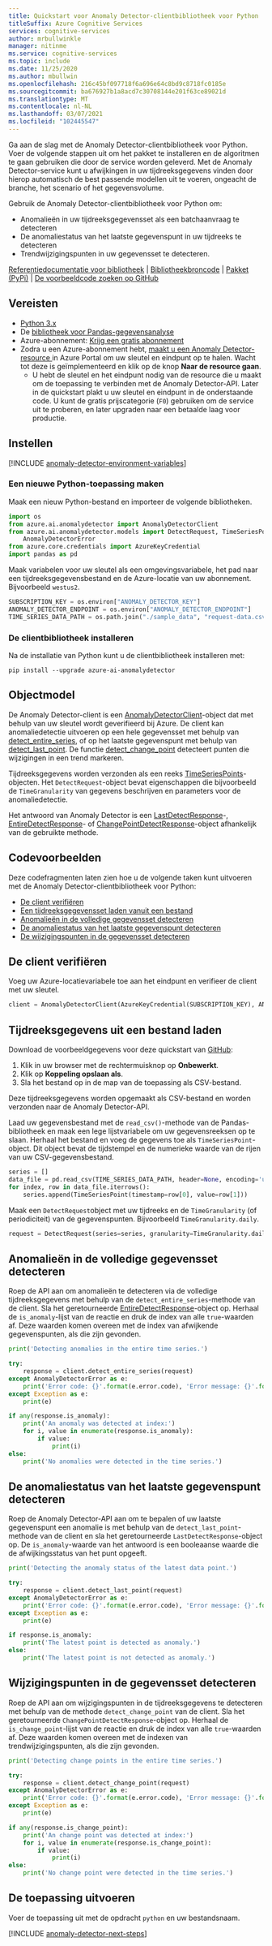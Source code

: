 ```yaml
---
title: Quickstart voor Anomaly Detector-clientbibliotheek voor Python
titleSuffix: Azure Cognitive Services
services: cognitive-services
author: mrbullwinkle
manager: nitinme
ms.service: cognitive-services
ms.topic: include
ms.date: 11/25/2020
ms.author: mbullwin
ms.openlocfilehash: 216c45bf097718f6a696e64c8bd9c8718fc0185e
ms.sourcegitcommit: ba676927b1a8acd7c30708144e201f63ce89021d
ms.translationtype: MT
ms.contentlocale: nl-NL
ms.lasthandoff: 03/07/2021
ms.locfileid: "102445547"
---
```

Ga aan de slag met de Anomaly Detector-clientbibliotheek voor Python. Voer de volgende stappen uit om het pakket te installeren en de algoritmen te gaan gebruiken die door de service worden geleverd. Met de Anomaly Detector-service kunt u afwijkingen in uw tijdreeksgegevens vinden door hierop automatisch de best passende modellen uit te voeren, ongeacht de branche, het scenario of het gegevensvolume.

Gebruik de Anomaly Detector-clientbibliotheek voor Python om:

* Anomalieën in uw tijdreeksgegevensset als een batchaanvraag te detecteren
* De anomaliestatus van het laatste gegevenspunt in uw tijdreeks te detecteren
* Trendwijzigingspunten in uw gegevensset te detecteren.

[Referentiedocumentatie voor bibliotheek](https://go.microsoft.com/fwlink/?linkid=2090370) | [Bibliotheekbroncode](https://github.com/Azure/azure-sdk-for-python/tree/master/sdk/cognitiveservices/azure-cognitiveservices-anomalydetector) | [Pakket (PyPi)](https://pypi.org/project/azure-ai-anomalydetector/) | [De voorbeeldcode zoeken op GitHub](https://github.com/Azure/azure-sdk-for-python/tree/master/sdk/anomalydetector/azure-ai-anomalydetector/samples)

## <a name="prerequisites"></a>Vereisten

* [Python 3.x](https://www.python.org/)
* De [bibliotheek voor Pandas-gegevensanalyse](https://pandas.pydata.org/)
* Azure-abonnement: [Krijg een gratis abonnement](https://azure.microsoft.com/free/cognitive-services)
* Zodra u een Azure-abonnement hebt, <a href="https://ms.portal.azure.com/#create/Microsoft.CognitiveServicesAnomalyDetector"  title="Anomaly Detector-resource maken"  target="_blank">maakt u een Anomaly Detector-resource </a> in Azure Portal om uw sleutel en eindpunt op te halen. Wacht tot deze is geïmplementeerd en klik op de knop **Naar de resource gaan**.
    * U hebt de sleutel en het eindpunt nodig van de resource die u maakt om de toepassing te verbinden met de Anomaly Detector-API. Later in de quickstart plakt u uw sleutel en eindpunt in de onderstaande code.
    U kunt de gratis prijscategorie (`F0`) gebruiken om de service uit te proberen, en later upgraden naar een betaalde laag voor productie.


## <a name="setting-up"></a>Instellen

[!INCLUDE [anomaly-detector-environment-variables](../environment-variables.md)]

### <a name="create-a-new-python-application"></a>Een nieuwe Python-toepassing maken

 Maak een nieuw Python-bestand en importeer de volgende bibliotheken.

```python
import os
from azure.ai.anomalydetector import AnomalyDetectorClient
from azure.ai.anomalydetector.models import DetectRequest, TimeSeriesPoint, TimeGranularity, \
    AnomalyDetectorError
from azure.core.credentials import AzureKeyCredential
import pandas as pd
```

Maak variabelen voor uw sleutel als een omgevingsvariabele, het pad naar een tijdreeksgegevensbestand en de Azure-locatie van uw abonnement. Bijvoorbeeld `westus2`.

```python
SUBSCRIPTION_KEY = os.environ["ANOMALY_DETECTOR_KEY"]
ANOMALY_DETECTOR_ENDPOINT = os.environ["ANOMALY_DETECTOR_ENDPOINT"]
TIME_SERIES_DATA_PATH = os.path.join("./sample_data", "request-data.csv")
```

### <a name="install-the-client-library"></a>De clientbibliotheek installeren

Na de installatie van Python kunt u de clientbibliotheek installeren met:

```console
pip install --upgrade azure-ai-anomalydetector
```

## <a name="object-model"></a>Objectmodel

De Anomaly Detector-client is een [AnomalyDetectorClient](https://github.com/Azure/azure-sdk-for-python/blob/0b8622dc249969c2f01c5d7146bd0bb36bb106dd/sdk/cognitiveservices/azure-cognitiveservices-anomalydetector/azure/cognitiveservices/anomalydetector/_anomaly_detector_client.py)-object dat met behulp van uw sleutel wordt geverifieerd bij Azure. De client kan anomaliedetectie uitvoeren op een hele gegevensset met behulp van [detect_entire_series](https://github.com/Azure/azure-sdk-for-python/blob/bf9d44f2a50aea46a59c4cb83ccfccaff5e2b218/sdk/anomalydetector/azure-ai-anomalydetector/azure/ai/anomalydetector/operations/_anomaly_detector_client_operations.py#L26), of op het laatste gegevenspunt met behulp van [detect_last_point](https://github.com/Azure/azure-sdk-for-python/blob/bf9d44f2a50aea46a59c4cb83ccfccaff5e2b218/sdk/anomalydetector/azure-ai-anomalydetector/azure/ai/anomalydetector/operations/_anomaly_detector_client_operations.py#L87). De functie [detect_change_point](https://github.com/Azure/azure-sdk-for-python/blob/bf9d44f2a50aea46a59c4cb83ccfccaff5e2b218/sdk/anomalydetector/azure-ai-anomalydetector/azure/ai/anomalydetector/aio/operations_async/_anomaly_detector_client_operations_async.py#L142) detecteert punten die wijzigingen in een trend markeren.

Tijdreeksgegevens worden verzonden als een reeks [TimeSeriesPoints](https://github.com/Azure/azure-sdk-for-python/blob/bf9d44f2a50aea46a59c4cb83ccfccaff5e2b218/sdk/anomalydetector/azure-ai-anomalydetector/azure/ai/anomalydetector/models/_models_py3.py#L370)-objecten. Het `DetectRequest`-object bevat eigenschappen die bijvoorbeeld de `TimeGranularity` van gegevens beschrijven en parameters voor de anomaliedetectie.

Het antwoord van Anomaly Detector is een [LastDetectResponse](/python/api/azure-cognitiveservices-anomalydetector/azure.cognitiveservices.anomalydetector.models.lastdetectresponse)-, [EntireDetectResponse](/python/api/azure-cognitiveservices-anomalydetector/azure.cognitiveservices.anomalydetector.models.entiredetectresponse)- of [ChangePointDetectResponse](https://github.com/Azure/azure-sdk-for-python/blob/bf9d44f2a50aea46a59c4cb83ccfccaff5e2b218/sdk/anomalydetector/azure-ai-anomalydetector/azure/ai/anomalydetector/models/_models_py3.py#L107)-object afhankelijk van de gebruikte methode.

## <a name="code-examples"></a>Codevoorbeelden

Deze codefragmenten laten zien hoe u de volgende taken kunt uitvoeren met de Anomaly Detector-clientbibliotheek voor Python:

* [De client verifiëren](#authenticate-the-client)
* [Een tijdreeksgegevensset laden vanuit een bestand](#load-time-series-data-from-a-file)
* [Anomalieën in de volledige gegevensset detecteren](#detect-anomalies-in-the-entire-data-set)
* [De anomaliestatus van het laatste gegevenspunt detecteren](#detect-the-anomaly-status-of-the-latest-data-point)
* [De wijzigingspunten in de gegevensset detecteren](#detect-change-points-in-the-data-set)

## <a name="authenticate-the-client"></a>De client verifiëren

Voeg uw Azure-locatievariabele toe aan het eindpunt en verifieer de client met uw sleutel.

```python
client = AnomalyDetectorClient(AzureKeyCredential(SUBSCRIPTION_KEY), ANOMALY_DETECTOR_ENDPOINT)
```

## <a name="load-time-series-data-from-a-file"></a>Tijdreeksgegevens uit een bestand laden

Download de voorbeeldgegevens voor deze quickstart van [GitHub](https://github.com/Azure-Samples/AnomalyDetector/blob/master/example-data/request-data.csv):
1. Klik in uw browser met de rechtermuisknop op **Onbewerkt**.
2. Klik op **Koppeling opslaan als**.
3. Sla het bestand op in de map van de toepassing als CSV-bestand.

Deze tijdreeksgegevens worden opgemaakt als CSV-bestand en worden verzonden naar de Anomaly Detector-API.

Laad uw gegevensbestand met de `read_csv()`-methode van de Pandas-bibliotheek en maak een lege lijstvariabele om uw gegevensreeksen op te slaan. Herhaal het bestand en voeg de gegevens toe als `TimeSeriesPoint`-object. Dit object bevat de tijdstempel en de numerieke waarde van de rijen van uw CSV-gegevensbestand.

```python
series = []
data_file = pd.read_csv(TIME_SERIES_DATA_PATH, header=None, encoding='utf-8', parse_dates=[0])
for index, row in data_file.iterrows():
    series.append(TimeSeriesPoint(timestamp=row[0], value=row[1]))
```

Maak een `DetectRequest`object met uw tijdreeks en de `TimeGranularity` (of periodiciteit) van de gegevenspunten. Bijvoorbeeld `TimeGranularity.daily`.

```python
request = DetectRequest(series=series, granularity=TimeGranularity.daily)
```

## <a name="detect-anomalies-in-the-entire-data-set"></a>Anomalieën in de volledige gegevensset detecteren

Roep de API aan om anomalieën te detecteren via de volledige tijdreeksgegevens met behulp van de `detect_entire_series`-methode van de client. Sla het geretourneerde [EntireDetectResponse](/python/api/azure-cognitiveservices-anomalydetector/azure.cognitiveservices.anomalydetector.models.entiredetectresponse)-object op. Herhaal de `is_anomaly`-lijst van de reactie en druk de index van alle `true`-waarden af. Deze waarden komen overeen met de index van afwijkende gegevenspunten, als die zijn gevonden.

```python
print('Detecting anomalies in the entire time series.')

try:
    response = client.detect_entire_series(request)
except AnomalyDetectorError as e:
    print('Error code: {}'.format(e.error.code), 'Error message: {}'.format(e.error.message))
except Exception as e:
    print(e)

if any(response.is_anomaly):
    print('An anomaly was detected at index:')
    for i, value in enumerate(response.is_anomaly):
        if value:
            print(i)
else:
    print('No anomalies were detected in the time series.')
```

## <a name="detect-the-anomaly-status-of-the-latest-data-point"></a>De anomaliestatus van het laatste gegevenspunt detecteren

Roep de Anomaly Detector-API aan om te bepalen of uw laatste gegevenspunt een anomalie is met behulp van de `detect_last_point`-methode van de client en sla het geretourneerde `LastDetectResponse`-object op. De `is_anomaly`-waarde van het antwoord is een booleaanse waarde die de afwijkingsstatus van het punt opgeeft.  

```python
print('Detecting the anomaly status of the latest data point.')

try:
    response = client.detect_last_point(request)
except AnomalyDetectorError as e:
    print('Error code: {}'.format(e.error.code), 'Error message: {}'.format(e.error.message))
except Exception as e:
    print(e)

if response.is_anomaly:
    print('The latest point is detected as anomaly.')
else:
    print('The latest point is not detected as anomaly.')
```

## <a name="detect-change-points-in-the-data-set"></a>Wijzigingspunten in de gegevensset detecteren

Roep de API aan om wijzigingspunten in de tijdreeksgegevens te detecteren met behulp van de methode `detect_change_point` van de client. Sla het geretourneerde `ChangePointDetectResponse`-object op. Herhaal de `is_change_point`-lijst van de reactie en druk de index van alle `true`-waarden af. Deze waarden komen overeen met de indexen van trendwijzigingspunten, als die zijn gevonden.

```python
print('Detecting change points in the entire time series.')

try:
    response = client.detect_change_point(request)
except AnomalyDetectorError as e:
    print('Error code: {}'.format(e.error.code), 'Error message: {}'.format(e.error.message))
except Exception as e:
    print(e)

if any(response.is_change_point):
    print('An change point was detected at index:')
    for i, value in enumerate(response.is_change_point):
        if value:
            print(i)
else:
    print('No change point were detected in the time series.')
```

## <a name="run-the-application"></a>De toepassing uitvoeren

Voer de toepassing uit met de opdracht `python` en uw bestandsnaam.

[!INCLUDE [anomaly-detector-next-steps](../quickstart-cleanup-next-steps.md)]
